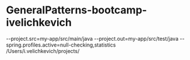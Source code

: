 # GeneralPatterns-bootcamp-ivelichkevich

--project.src=my-app/src/main/java --project.out=my-app/src/test/java --spring.profiles.active=null-checking,statistics
/Users/i.velichkevich/projects/